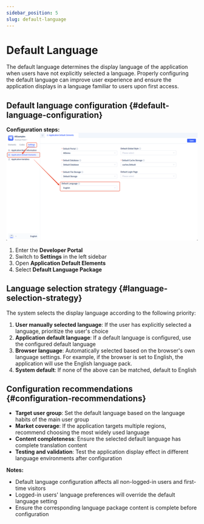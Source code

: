 ```yaml
---
sidebar_position: 5
slug: default-language
---
```


# Default Language

The default language determines the display language of the application when users have not explicitly selected a language. Properly configuring the default language can improve user experience and ensure the application displays in a language familiar to users upon first access.

## Default language configuration {#default-language-configuration}

**Configuration steps:**
![set-default-language](./img/set-default-language.png)

1. Enter the **Developer Portal**
2. Switch to **Settings** in the left sidebar
3. Open **Application Default Elements**
4. Select **Default Language Package**

## Language selection strategy {#language-selection-strategy}

The system selects the display language according to the following priority:

1. **User manually selected language**: If the user has explicitly selected a language, prioritize the user's choice
2. **Application default language**: If a default language is configured, use the configured default language
3. **Browser language**: Automatically selected based on the browser's own language settings. For example, if the browser is set to English, the application will use the English language pack.
4. **System default**: If none of the above can be matched, default to English

## Configuration recommendations {#configuration-recommendations}

- **Target user group**: Set the default language based on the language habits of the main user group
- **Market coverage**: If the application targets multiple regions, recommend choosing the most widely used language
- **Content completeness**: Ensure the selected default language has complete translation content
- **Testing and validation**: Test the application display effect in different language environments after configuration

**Notes:**
- Default language configuration affects all non-logged-in users and first-time visitors
- Logged-in users' language preferences will override the default language setting
- Ensure the corresponding language package content is complete before configuration

